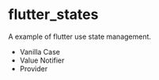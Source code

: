 # flutter_states

A example of flutter use state management.

- Vanilla Case
- Value Notifier
- Provider